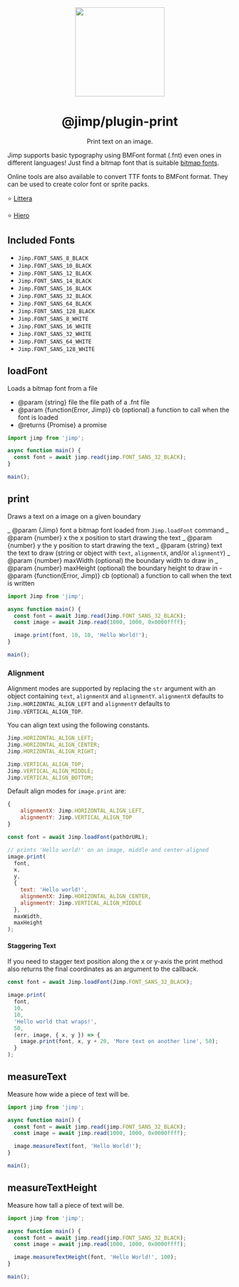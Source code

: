 <div align="center">
  <img width="200" height="200"
    src="https://s3.amazonaws.com/pix.iemoji.com/images/emoji/apple/ios-11/256/crayon.png">
  <h1>@jimp/plugin-print</h1>
  <p>Print text on an image.</p>
</div>

Jimp supports basic typography using BMFont format (.fnt) even ones in different languages! Just find a bitmap font that is suitable [bitmap fonts](https://en.wikipedia.org/wiki/Bitmap_fonts).

Online tools are also available to convert TTF fonts to BMFont format. They can be used to create color font or sprite packs.

:star: [Littera](http://kvazars.com/littera/)

:star: [Hiero](https://github.com/libgdx/libgdx/wiki/Hiero)

## Included Fonts

- `Jimp.FONT_SANS_8_BLACK`
- `Jimp.FONT_SANS_10_BLACK`
- `Jimp.FONT_SANS_12_BLACK`
- `Jimp.FONT_SANS_14_BLACK`
- `Jimp.FONT_SANS_16_BLACK`
- `Jimp.FONT_SANS_32_BLACK`
- `Jimp.FONT_SANS_64_BLACK`
- `Jimp.FONT_SANS_128_BLACK`
- `Jimp.FONT_SANS_8_WHITE`
- `Jimp.FONT_SANS_16_WHITE`
- `Jimp.FONT_SANS_32_WHITE`
- `Jimp.FONT_SANS_64_WHITE`
- `Jimp.FONT_SANS_128_WHITE`

## loadFont

Loads a bitmap font from a file

- @param {string} file the file path of a .fnt file
- @param {function(Error, Jimp)} cb (optional) a function to call when the font is loaded
- @returns {Promise} a promise

```js
import jimp from 'jimp';

async function main() {
  const font = await jimp.read(jimp.FONT_SANS_32_BLACK);
}

main();
```

## print

Draws a text on a image on a given boundary

_ @param {Jimp} font a bitmap font loaded from `Jimp.loadFont` command
_ @param {number} x the x position to start drawing the text
_ @param {number} y the y position to start drawing the text
_ @param {string} text the text to draw (string or object with `text`, `alignmentX`, and/or `alignmentY`)
_ @param {number} maxWidth (optional) the boundary width to draw in
_ @param {number} maxHeight (optional) the boundary height to draw in - @param {function(Error, Jimp)} cb (optional) a function to call when the text is written

```js
import Jimp from 'jimp';

async function main() {
  const font = await Jimp.read(Jimp.FONT_SANS_32_BLACK);
  const image = await Jimp.read(1000, 1000, 0x0000ffff);

  image.print(font, 10, 10, 'Hello World!');
}

main();
```

### Alignment

Alignment modes are supported by replacing the `str` argument with an object containing `text`, `alignmentX` and `alignmentY`. `alignmentX` defaults to `Jimp.HORIZONTAL_ALIGN_LEFT` and `alignmentY` defaults to `Jimp.VERTICAL_ALIGN_TOP`.

You can align text using the following constants.

```js
Jimp.HORIZONTAL_ALIGN_LEFT;
Jimp.HORIZONTAL_ALIGN_CENTER;
Jimp.HORIZONTAL_ALIGN_RIGHT;

Jimp.VERTICAL_ALIGN_TOP;
Jimp.VERTICAL_ALIGN_MIDDLE;
Jimp.VERTICAL_ALIGN_BOTTOM;
```

Default align modes for `image.print` are:

```js
{
    alignmentX: Jimp.HORIZONTAL_ALIGN_LEFT,
    alignmentY: Jimp.VERTICAL_ALIGN_TOP
}
```

```js
const font = await Jimp.loadFont(pathOrURL);

// prints 'Hello world!' on an image, middle and center-aligned
image.print(
  font,
  x,
  y,
  {
    text: 'Hello world!',
    alignmentX: Jimp.HORIZONTAL_ALIGN_CENTER,
    alignmentY: Jimp.VERTICAL_ALIGN_MIDDLE
  },
  maxWidth,
  maxHeight
);
```

#### Staggering Text

If you need to stagger text position along the x or y-axis the print method also returns the final coordinates as an argument to the callback.

```js
const font = await Jimp.loadFont(Jimp.FONT_SANS_32_BLACK);

image.print(
  font,
  10,
  10,
  'Hello world that wraps!',
  50,
  (err, image, { x, y }) => {
    image.print(font, x, y + 20, 'More text on another line', 50);
  }
);
```

## measureText

Measure how wide a piece of text will be.

```js
import jimp from 'jimp';

async function main() {
  const font = await jimp.read(jimp.FONT_SANS_32_BLACK);
  const image = await jimp.read(1000, 1000, 0x0000ffff);

  image.measureText(font, 'Hello World!');
}

main();
```

## measureTextHeight

Measure how tall a piece of text will be.

```js
import jimp from 'jimp';

async function main() {
  const font = await jimp.read(jimp.FONT_SANS_32_BLACK);
  const image = await jimp.read(1000, 1000, 0x0000ffff);

  image.measureTextHeight(font, 'Hello World!', 100);
}

main();
```
